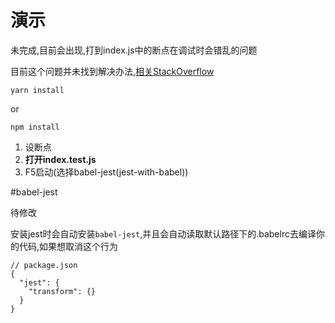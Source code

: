 
# 演示

未完成,目前会出现,打到index.js中的断点在调试时会错乱的问题

目前这个问题并未找到解决办法,[相关StackOverflow](https://stackoverflow.com/questions/48998572/jest-babel-in-vs-code-debugger-causes-breakpoints-to-move#)

```
yarn install
```
or
```
npm install
```

1. 设断点
2. **打开index.test.js**
3. F5启动(选择babel-jest(jest-with-babel))


#babel-jest

待修改

安装jest时会自动安装`babel-jest`,并且会自动读取默认路径下的.babelrc去编译你的代码,如果想取消这个行为
```
// package.json
{
  "jest": {
    "transform": {}
  }
}
```